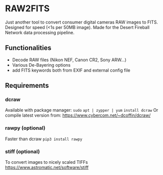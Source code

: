 # RAW2FITS
Just another tool to convert consumer digital cameras RAW images to FITS.
Designed for speed (<1s per 50MB image).
Made for the Desert Fireball Network data processing pipeline.

## Functionalities
- Decode RAW files (Nikon NEF, Canon CR2, Sony ARW...)
- Various De-Bayering options
- add FITS keywords both from EXIF and external config file

## Requirements
### dcraw
Available with package manager:
`sudo` `apt | zypper | yum` `install dcraw`
Or compile latest version from: https://www.cybercom.net/~dcoffin/dcraw/

### rawpy (optional)
Faster than dcraw
`pip3 install rawpy`

### stiff (optional)
To convert images to nicely scaled TIFFs
https://www.astromatic.net/software/stiff
